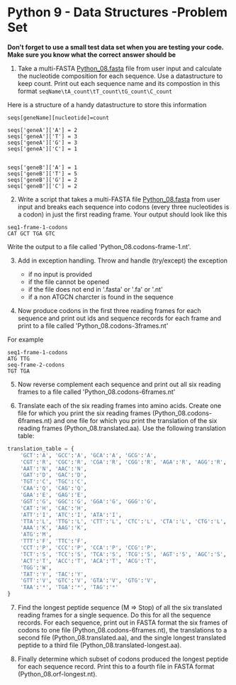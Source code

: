 Python 9 - Data Structures -Problem Set
===================

__Don't forget to use a small test data set when you are testing your code. Make sure you know what the correct answer should be__

1. Take a multi-FASTA [Python_08.fasta](https://raw.githubusercontent.com/prog4biol/pfb2018/master/files/Python_08.fasta) file from user input and calculate the nucleotide composition for each sequence. Use a datastructure to keep count. Print out each sequence name and its compostion in this format `seqName\tA_count\tT_count\tG_count\C_count`

Here is a structure of a handy datastructure to store this information
```
seqs[geneName][nucleotide]=count

seqs['geneA']['A'] = 2
seqs['geneA']['T'] = 3
seqs['geneA']['G'] = 3
seqs['geneA']['C'] = 1


seqs['geneB']['A'] = 1
seqs['geneB']['T'] = 5
seqs['geneB']['G'] = 2
seqs['geneB']['C'] = 2
``` 

2. Write a script that takes a multi-FASTA file [Python_08.fasta](https://raw.githubusercontent.com/prog4biol/pfb2018/master/files/Python_08.fasta) from user input and breaks each sequence into codons (every three nucleotides is a codon) in just the first reading frame. Your output should look like this 
```
seq1-frame-1-codons
CAT GCT TGA GTC
``` 
Write the output to a file called 'Python_08.codons-frame-1.nt'.

3. Add in exception handling. Throw and handle (try/except) the exception
   - if no input is provided  
   - if the file cannot be opened
   - if the file does not end in '.fasta' or '.fa' or '.nt'
   - if a non ATGCN charcter is found in the sequence

4. Now produce codons in the first three reading frames for each sequence and print out ids and sequence records for each frame and print to a file called 'Python_08.codons-3frames.nt'

For example
```
seq1-frame-1-codons
ATG TTG
seq-frame-2-codons
TGT TGA
``` 

5. Now reverse complement each sequence and print out all six reading frames to a file called 'Python_08.codons-6frames.nt'

6. Translate each of the six reading frames into amino acids. Create one file for which you print the six reading frames (Python_08.codons-6frames.nt) and one file for which you print the translation of the six reading frames (Python_08.translated.aa). Use the following translation table:

```python
translation_table = {
    'GCT':'A', 'GCC':'A', 'GCA':'A', 'GCG':'A',
    'CGT':'R', 'CGC':'R', 'CGA':'R', 'CGG':'R', 'AGA':'R', 'AGG':'R',
    'AAT':'N', 'AAC':'N',
    'GAT':'D', 'GAC':'D',
    'TGT':'C', 'TGC':'C',
    'CAA':'Q', 'CAG':'Q',
    'GAA':'E', 'GAG':'E',
    'GGT':'G', 'GGC':'G', 'GGA':'G', 'GGG':'G',
    'CAT':'H', 'CAC':'H',
    'ATT':'I', 'ATC':'I', 'ATA':'I',
    'TTA':'L', 'TTG':'L', 'CTT':'L', 'CTC':'L', 'CTA':'L', 'CTG':'L',
    'AAA':'K', 'AAG':'K',
    'ATG':'M',
    'TTT':'F', 'TTC':'F',
    'CCT':'P', 'CCC':'P', 'CCA':'P', 'CCG':'P',
    'TCT':'S', 'TCC':'S', 'TCA':'S', 'TCG':'S', 'AGT':'S', 'AGC':'S',
    'ACT':'T', 'ACC':'T', 'ACA':'T', 'ACG':'T',
    'TGG':'W',
    'TAT':'Y', 'TAC':'Y',
    'GTT':'V', 'GTC':'V', 'GTA':'V', 'GTG':'V',
    'TAA':'*', 'TGA':'*', 'TAG':'*'
}
```

7. Find the longest peptide sequence (M => Stop) of all the six translated reading frames for a single sequence. Do this for all the sequence records. For each sequence, print out in FASTA format the six frames of codons to one file (Python_08.codons-6frames.nt), the translations to a second file (Python_08.translated.aa), and the single longest translated peptide to a third file (Python_08.translated-longest.aa).

8. Finally determine which subset of codons produced the longest peptide for each sequence record. Print this to a fourth file in FASTA format (Python_08.orf-longest.nt).  
